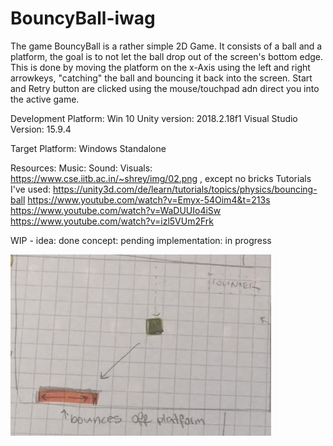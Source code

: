 # BouncyBall-iwag

The game BouncyBall is a rather simple 2D Game. It consists of a ball and a platform, the goal is to not let the ball drop out of the screen's bottom edge. This is done by moving the platform on the x-Axis using the left and right arrowkeys, "catching" the ball and bouncing it back into the screen. Start and Retry button are clicked using the mouse/touchpad adn direct you into the active game. 

Development Platform:
Win 10
Unity version: 2018.2.18f1
Visual Studio Version: 15.9.4

Target Platform:
Windows Standalone

Resources:
Music:
Sound:
Visuals: https://www.cse.iitb.ac.in/~shrey/img/02.png , except no bricks
Tutorials I've used:
https://unity3d.com/de/learn/tutorials/topics/physics/bouncing-ball
https://www.youtube.com/watch?v=Emyx-54Oim4&t=213s
https://www.youtube.com/watch?v=WaDUUIo4iSw
https://www.youtube.com/watch?v=izl5VUm2Frk

WIP - 
idea: done 
concept: pending
implementation: in progress

<div>
<img src="./Screenshots/screenshot_screen2.jpeg">
</div>
